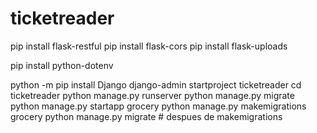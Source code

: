# ticketreader
pip install flask-restful
pip install flask-cors
pip install flask-uploads

pip install python-dotenv

python -m pip install Django
django-admin startproject ticketreader
cd ticketreader
python manage.py runserver
python manage.py migrate
python manage.py startapp grocery
python manage.py makemigrations grocery
python manage.py migrate # despues de makemigrations